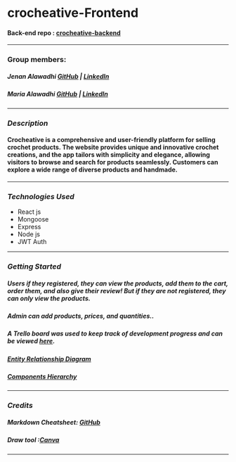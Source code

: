 # crocheative-Frontend
#### Back-end repo : [crocheative-backend](https://github.com/maria0alawadhi/crocheative-backend)
---

### Group members:

##### Jenan Alawadhi [GitHub](https://github.com/jenanalawadhi1) | [LinkedIn](https://www.linkedin.com/in/jenan-alawadhi//)

##### Maria Alawadhi [GitHub](https://github.com/maria0alawadhi) | [LinkedIn](https://www.linkedin.com/in/marya-alawadhi/)

---

### **_Description_**

#### Crocheative is a comprehensive and user-friendly platform for selling crochet products. The website provides unique and innovative crochet creations, and the app tailors with simplicity and elegance, allowing visitors to browse and search for products seamlessly. Customers can explore a wide range of diverse products and handmade.

---

### **_Technologies Used_**

- React js
- Mongoose
- Express
- Node js
- JWT Auth

---

### **_Getting Started_**


##### Users if they registered, they can view the products, add them to the cart, order them, and also give their review! But if they are not registered, they can only view the products.

#####  Admin can add products, prices, and quantities..

##### A Trello board was used to keep track of development progress and can be viewed [here](https://trello.com/b/EUQNvHfp/hotel-project).

##### [Entity Relationship Diagram](image.png)
##### [Components Hierarchy](image-2.png)
<!-- ##### a Draw.io diagram was used to illustrate the Entity Relationship Diagram (ERD) for the job application system project and can be viewed [here](https://www.canva.com/). -->

---

### **_Credits_**

##### Markdown Cheatsheet: [GitHub](https://guides.github.com/pdfs/markdown-cheatsheet-online.pdf)

##### Draw tool :[Canva](https://www.canva.com/)

---
